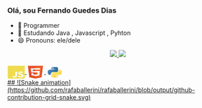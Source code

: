 ### Olá, sou Fernando Guedes Dias

- 🔭 Programmer
- 🌱 Estudando Java , Javascript , Pyhton
- 😄 Pronouns: ele/dele

<div align="center">
  <a href="https://github.com/fernandoguedesdias">
  <img height="180em" src="https://github-readme-stats.vercel.app/api?username=fernandoguedesdias&show_icons=true&theme=dark&include_all_commits=true&count_private=true"/>
  <img height="180em" src="https://github-readme-stats.vercel.app/api/top-langs/?username=fernandoguedesdias&layout=compact&langs_count=7&theme=dark"/>
</div>

<div style="display: inline_block"><br>
  <img align="center" alt="Rafa-Js" height="30" width="40" src="https://raw.githubusercontent.com/devicons/devicon/master/icons/javascript/javascript-plain.svg">
  <img align="center" alt="Rafa-HTML" height="30" width="40" src="https://raw.githubusercontent.com/devicons/devicon/master/icons/html5/html5-original.svg">
  <img align="center" alt="Rafa-Python" height="30" width="40" src="https://raw.githubusercontent.com/devicons/devicon/master/icons/python/python-original.svg">
 
</div>
   ##
   ![Snake animation](https://github.com/rafaballerini/rafaballerini/blob/output/github-contribution-grid-snake.svg)
